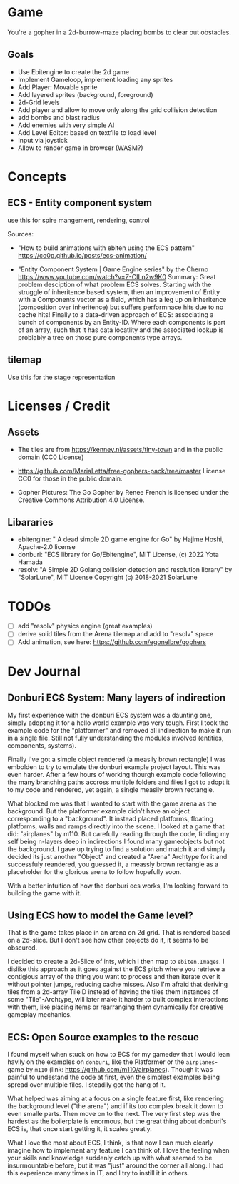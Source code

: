 # Game
You're a gopher in a 2d-burrow-maze placing bombs to clear out obstacles.

## Goals
- Use Ebitengine to create the 2d game
- Implement Gameloop, implement loading any sprites
- Add Player: Movable sprite
- Add layered sprites (background, foreground)
- 2d-Grid levels
- Add player and allow to move only along the grid collision detection
- add bombs and blast radius
- Add enemies with very simple AI
- Add Level Editor: based on textfile to load level
- Input via joystick
- Allow to render game in browser (WASM?)

# Concepts

## ECS - Entity component system
use this for spire mangement, rendering, control

Sources:
- "How to build animations with ebiten using the ECS pattern" https://co0p.github.io/posts/ecs-animation/

- "Entity Component System | Game Engine series" by the Cherno https://www.youtube.com/watch?v=Z-CILn2w9K0 Summary: Great problem desciption of what problem ECS solves. Starting with the struggle of inheritence based system, then an improvement of Entity with a Components vector as a field, which has a leg up on inheritence (composition over inheritence) but suffers performnace hits due to no cache hits! Finally to a data-driven approach of ECS: associating a bunch of components by an Entity-ID. Where each components is part of an array, such that it has data locatlity and the associated lookup is problably a tree on those pure components type arrays. 


## tilemap
Use this for the stage representation

# Licenses / Credit
## Assets
- The tiles are from https://kenney.nl/assets/tiny-town and in the public domain (CC0 License)
- https://github.com/MariaLetta/free-gophers-pack/tree/master
License CC0 for those in the public domain.

- Gopher Pictures: The Go Gopher by Renee French is licensed under the Creative Commons Attribution 4.0 License.

## Libararies
- ebitengine: " A dead simple 2D game engine for Go" by Hajime Hoshi, Apache-2.0 license 
- donburi: "ECS library for Go/Ebitengine", MIT License, (c) 2022 Yota Hamada
- resolv: "A Simple 2D Golang collision detection and resolution library" by "SolarLune", MIT License Copyright (c) 2018-2021 SolarLune

# TODOs
- [ ] add "resolv" physics engine (great examples)
- [ ] derive solid tiles from the Arena tilemap and add to "resolv" space
- [ ] Add animation, see here: https://github.com/egonelbre/gophers

# Dev Journal

## Donburi ECS System: Many layers of indirection
My first experience with the donburi ECS system was a daunting one, simply adopting it for a hello world example was very tough. First I took the example code for the "platformer" and removed all indirection to make it run in a single file. Still not fully understanding the modules involved (entities, components, systems).

Finally I've got a simple object rendered (a measily brown rectangle) I was embolden to try to emulate the donburi example project layout. This was even harder. After a few hours of working thourgh example code following the many branching paths accross multiple folders and files I got to adopt it to my code and rendered, yet again, a single measily brown rectangle.

What blocked me was that I wanted to start with the game arena as the background. But the platformer example didn't have an object corresponding to a "background". It instead placed platforms, floating platforms, walls and ramps directly into the scene. I looked at a game that did: "airplanes" by m110. But carefully reading through the code, finding my self being n-layers deep in indirections I found many gameobjects but not the background.
I gave up trying to find a solution and match it and simply decided its just another "Object" and created a "Arena" Archtype for it and successfuly reandered, you guessed it, a meassly brown rectangle as a placeholder for the glorious arena to follow hopefully soon.

With a better intuition of how the donburi ecs works, I'm looking forward
to building the game with it.

## Using ECS how to model the Game level?
That is the game takes place in an arena on 2d grid. That is rendered
based on a 2d-slice. But I don't see how other projects do it, it seems to be obscured.

I decided to create a 2d-Slice of ints, which I then map to `ebiten.Images`. I dislike this approach as it goes against the ECS pitch where you retrieve a contigious array of the thing you want to process and then iterate over it without pointer jumps, reducing cache misses.
Also I'm afraid that deriving tiles from a 2d-array TileID instead of having the tiles them instances of some "Tile"-Archtype, will later make it harder to built complex interactions with them, like placing items or rearranging them dynamically for creative gameplay mechanics.

## ECS: Open Source examples to the rescue 
I found myself when stuck on how to ECS for my gamedev that I would lean havily on the examples on `donburi`, like the Platformer or the `airplanes`-game by `m110` (link: https://github.com/m110/airplanes).
Though it was painful to undestand the code at first, even the simplest examples being spread over multiple files. I steadily got the hang of it.

What helped was aiming at a focus on a single feature first, like rendering the background level ("the arena") and if its too complex break it down to even smalle parts. Then move on to the next. The very first step was the hardest as the boilerplate is enormous, but the great thing about donburi's ECS is, that once start getting it, it scales greatly. 

What I love the most about ECS, I think, is that now I can much clearly imagine how to implement any feature I can think of. I love the feeling when your skills and knowledge suddenly catch up with what seemed to be insurmountable before, but it was "just" around the corner all along. I had this experience many times in IT, and I try to instill it in others.

